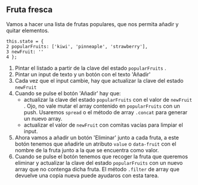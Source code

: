 ## Fruta fresca

Vamos a hacer una lista de frutas populares, que nos permita añadir y quitar elementos.

```
this.state = {
2 popularFruits: ['kiwi', 'pinneaple', 'strawberry'],
3 newFruit: ''
4 };
```

1. Pintar el listado a partir de la clave del estado `popularFruits` .
2. Pintar un input de texto y un botón con el texto 'Añadir'
3. Cada vez que el input cambie, hay que actualizar la clave del estado `newFruit`
4. Cuando se pulse el botón 'Añadir' hay que:
   - actualizar la clave del estado `popularFruits` con el valor de `newFruit` . Ojo, no vale mutar el array contenido en `popularFruits` con un push. Usaremos `spread` o el método de array `.concat` para generar un nuevo array.
   - actualizar el valor de `newFruit` con comitas vacías para limpiar el input.
5. Ahora vamos a añadir un botón 'Eliminar' junto a cada fruta, a este botón tenemos que añadirle un atributo `value` o `data-fruit` con el nombre de la fruta junto a la que se encuentra como valor.
6. Cuando se pulse el botón tenemos que recoger la fruta que queremos eliminar y actualizar la clave del estado `popularFruits` con un nuevo array que no contenga dicha fruta. El método `.filter` de array que devuelve una copia nueva puede ayudaros con esta tarea.
